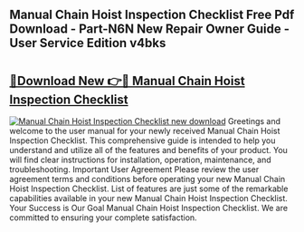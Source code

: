 ## Manual Chain Hoist Inspection Checklist Free Pdf Download - Part-N6N New Repair Owner Guide - User Service Edition v4bks

# <h2><a href="http://bc46983.oget.top/?id=Manual+Chain+Hoist+Inspection+Checklist">🔗Download New 👉🔴 Manual Chain Hoist Inspection Checklist</a></h2>

[![Manual Chain Hoist Inspection Checklist new download](https://i.imgur.com/5g1atiW.png)](http://bc46983.oget.top/?id=Manual+Chain+Hoist+Inspection+Checklist)
Greetings and welcome to the user manual for your newly received Manual Chain Hoist Inspection Checklist. This comprehensive guide is intended to help you understand and utilize all of the features and benefits of your product. You will find clear instructions for installation, operation, maintenance, and troubleshooting. Important User Agreement Please review the user agreement terms and conditions before operating your new Manual Chain Hoist Inspection Checklist. List of features are just some of the remarkable capabilities available in your new Manual Chain Hoist Inspection Checklist. Your Success is Our Goal Manual Chain Hoist Inspection Checklist. We are committed to ensuring your complete satisfaction.

